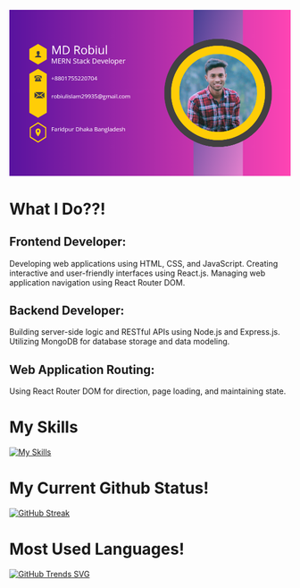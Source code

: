 

![Header](https://raw.githubusercontent.com/Robiul704/Robiul704/main/20231209_005523_0000.png)

# What I Do??!

## Frontend Developer:

Developing web applications using HTML, CSS, and JavaScript.
Creating interactive and user-friendly interfaces using React.js.
Managing web application navigation using React Router DOM.

## Backend Developer:

Building server-side logic and RESTful APIs using Node.js and Express.js.
Utilizing MongoDB for database storage and data modeling.

## Web Application Routing:

Using React Router DOM for direction, page loading, and maintaining state.


# My Skills
[![My Skills](https://skillicons.dev/icons?i=mongodb,js,react,github,nodejs,nextjs,firebase,html,css,tailwind,vercel,vite,vscode,instagram,linkedin,netlify,regex,materialui,figma&theme=light)](https://skillicons.dev)

# My Current Github Status!

[![GitHub Streak](https://github-readme-streak-stats.herokuapp.com?user=Robiul704&theme=dark&date_format=j%20M%5B%20Y%5D)](https://git.io/streak-stats)

#  Most Used Languages!


[![GitHub Trends SVG](https://api.githubtrends.io/user/svg/Robiul704/langs?time_range=one_year&theme=bright_lights)](https://githubtrends.io)







